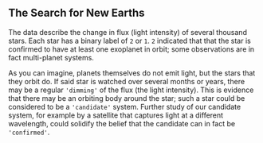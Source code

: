 ## The Search for New Earths

The data describe the change in flux (light intensity) of several thousand stars. Each star has a binary label of `2` or `1`. `2` indicated that that the star is confirmed to have at least one exoplanet in orbit; some observations are in fact multi-planet systems.

As you can imagine, planets themselves do not emit light, but the stars that they orbit do. If said star is watched over several months or years, there may be a regular `'dimming'` of the flux (the light intensity). This is evidence that there may be an orbiting body around the star; such a star could be considered to be a `'candidate'` system. Further study of our candidate system, for example by a satellite that captures light at a different wavelength, could solidify the belief that the candidate can in fact be `'confirmed'`.